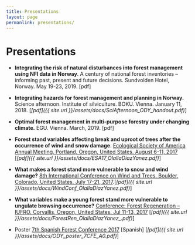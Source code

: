 ```yaml
---
title: Presentations
layout: page
permanlink: presentations/
---
```

# Presentations

* **Integrating the risk of natural disturbances
   into forest management using NFI data in Norway**. A century of national forest inventories
   – informing past, present and future decisions. Sundvolden Hotel, Norway.  May 19-23, 2019. [pdf]
  
   
  
* **Integrating hazards for forest management and planning in Norway.**
  Science afternoon. Institute of silviculture. BOKU. Vienna. January 11, 2018. [*[pdf]({{ site.url }}/assets/docs/SciAfternoon_ODY_handout.pdf)*]
  
* **Optimal forest management in multi-purpose forestry under changing climate.**
  EGU. Vienna. March, 2019. [pdf]

* **Forest stand variables affecting break and uproot of trees after the occurrence of wind and snow damage**.
   [Ecological Society of America Annual Meeting. Portland, Oregon, United States. August 6-11, 2017](http://www.esa.org/portland/)  [*[pdf]({{ site.url }}/assets/docs/ESA17_OlallaDiazYanez.pdf)*]



* **What makes a forest stand more vulnerable to snow and wind damage?**
  [8th International Conference on Wind and Trees. Boulder, Colorado, United States. July 17-21, 2017](https://www.mmm.ucar.edu/wind-and-trees).[*[pdf]({{ site.url }}/assets/docs/WindConf_OlallaDiazYanez.pdf)*]



* **What variables make a young forest stand more vulnerable to ungulate browsing occurrence?** [Conference: Forest Regeneration – IUFRO. Corvallis, Oregon, United States. Jul 11-13, 2017](http://blogs.oregonstate.edu/forestregen2017/) [*[pdf]({{ site.url }}/assets/docs/ForestRen_OlallaDiazYanez_.pdf)*]



* Poster [7th Spanish Forest Conference 2017](http://7cfe.congresoforestal.es/) [Spanish] \[*[pdf]({{ site.url }}/assets/docs/ODY_poster_7CFE_A0.pdf)*]
